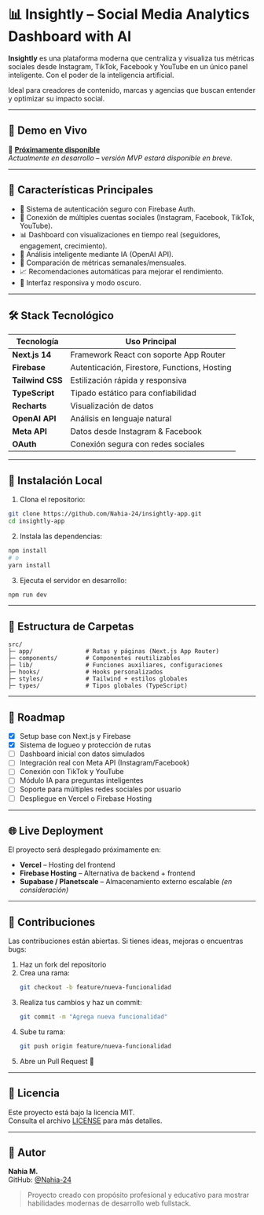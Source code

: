 # 📊 Insightly – Social Media Analytics Dashboard with AI

**Insightly** es una plataforma moderna que centraliza y visualiza tus métricas sociales desde Instagram, TikTok, Facebook y YouTube en un único panel inteligente. Con el poder de la inteligencia artificial.

Ideal para creadores de contenido, marcas y agencias que buscan entender y optimizar su impacto social.

---

## 🚀 Demo en Vivo

🔗 **[Próximamente disponible](http://your-deployment-url.com)**  
*Actualmente en desarrollo – versión MVP estará disponible en breve.*

---

## 🧠 Características Principales

- 🔐 Sistema de autenticación seguro con Firebase Auth.
- 🔗 Conexión de múltiples cuentas sociales (Instagram, Facebook, TikTok, YouTube).
- 📊 Dashboard con visualizaciones en tiempo real (seguidores, engagement, crecimiento).
- 🧠 Análisis inteligente mediante IA (OpenAI API).
- 📅 Comparación de métricas semanales/mensuales.
- 📈 Recomendaciones automáticas para mejorar el rendimiento.
- 🌙 Interfaz responsiva y modo oscuro.

---

## 🛠️ Stack Tecnológico

| Tecnología        | Uso Principal                               |
|------------------|---------------------------------------------|
| **Next.js 14**   | Framework React con soporte App Router      |
| **Firebase**     | Autenticación, Firestore, Functions, Hosting|
| **Tailwind CSS** | Estilización rápida y responsiva            |
| **TypeScript**   | Tipado estático para confiabilidad          |
| **Recharts**     | Visualización de datos                      |
| **OpenAI API**   | Análisis en lenguaje natural                |
| **Meta API**     | Datos desde Instagram & Facebook            |
| **OAuth**        | Conexión segura con redes sociales          |

---

## 🧪 Instalación Local

1. Clona el repositorio:

```bash
git clone https://github.com/Nahia-24/insightly-app.git
cd insightly-app
```

2. Instala las dependencias:

```bash
npm install
# o
yarn install
```

3. Ejecuta el servidor en desarrollo:

```bash
npm run dev
```

---

## 📁 Estructura de Carpetas

```
src/
├─ app/               # Rutas y páginas (Next.js App Router)
├─ components/        # Componentes reutilizables
├─ lib/               # Funciones auxiliares, configuraciones
├─ hooks/             # Hooks personalizados
├─ styles/            # Tailwind + estilos globales
├─ types/             # Tipos globales (TypeScript)
```

---

## 📌 Roadmap

- [x] Setup base con Next.js y Firebase  
- [x] Sistema de logueo y protección de rutas  
- [ ] Dashboard inicial con datos simulados  
- [ ] Integración real con Meta API (Instagram/Facebook)  
- [ ] Conexión con TikTok y YouTube  
- [ ] Módulo IA para preguntas inteligentes  
- [ ] Soporte para múltiples redes sociales por usuario  
- [ ] Despliegue en Vercel o Firebase Hosting  

---

## 🌐 Live Deployment

El proyecto será desplegado próximamente en:

- **Vercel** – Hosting del frontend  
- **Firebase Hosting** – Alternativa de backend + frontend  
- **Supabase / Planetscale** – Almacenamiento externo escalable *(en consideración)*  

---

## 🤝 Contribuciones

Las contribuciones están abiertas. Si tienes ideas, mejoras o encuentras bugs:

1. Haz un fork del repositorio  
2. Crea una rama:  
   ```bash
   git checkout -b feature/nueva-funcionalidad
   ```
3. Realiza tus cambios y haz un commit:  
   ```bash
   git commit -m "Agrega nueva funcionalidad"
   ```
4. Sube tu rama:  
   ```bash
   git push origin feature/nueva-funcionalidad
   ```
5. Abre un Pull Request 🚀  

---

## 📄 Licencia

Este proyecto está bajo la licencia MIT.  
Consulta el archivo [LICENSE](./LICENSE) para más detalles.

---

## 👤 Autor

**Nahia M.**  
GitHub: [@Nahia-24](https://github.com/Nahia-24)

> Proyecto creado con propósito profesional y educativo para mostrar habilidades modernas de desarrollo web fullstack.
